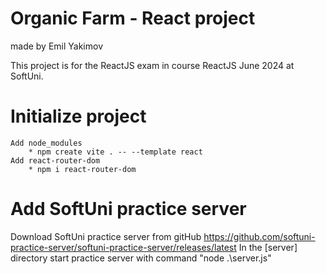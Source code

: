 # Organic Farm - React project
made by Emil Yakimov

This project is for the ReactJS exam in course ReactJS June 2024 at SoftUni.

# Initialize project
    Add node_modules 
        * npm create vite . -- --template react
    Add react-router-dom 
        * npm i react-router-dom

# Add SoftUni practice server
Download SoftUni practice server from gitHub  https://github.com/softuni-practice-server/softuni-practice-server/releases/latest
In the [server] directory start practice server with command "node .\server.js"

